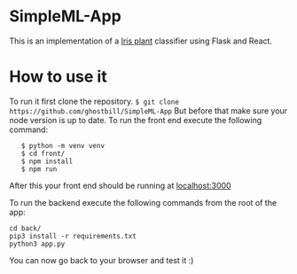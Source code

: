 # SimpleML-App

This is an implementation of a [Iris plant](https://www.google.com/url?sa=t&rct=j&q=&esrc=s&source=web&cd=36&cad=rja&uact=8&ved=2ahUKEwj3wNDE2fHlAhWOZd8KHc4GD4sQmhMwI3oECA4QAg&url=https%3A%2F%2Fen.wikipedia.org%2Fwiki%2FIris_(plant)&usg=AOvVaw0ZZWPXe5xpUxEskckOA0ER) classifier using Flask and React.

# How to use it
To run it first clone the repository.
 `$ git clone https://github.com/ghostbill/SimpleML-App`
But before that make sure your node version is up to date.
To run the front end execute the following command:
 ```$ cd SimpleML-APP 
    $ python -m venv venv
    $ cd front/
    $ npm install
    $ npm run
 ```
 After this your front end should be running at [localhost:3000](http://localhost:3000/)

To run the backend execute the following commands from the root of the app:
  ```
  cd back/
  pip3 install -r requirements.txt
  python3 app.py
  ```
 You can now go back to your browser and test it :)
